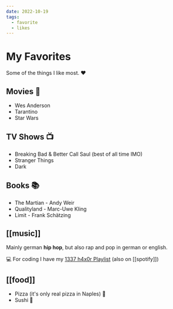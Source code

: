 ```yaml
---
date: 2022-10-19
tags:
  - favorite
  - likes
---
```


# My Favorites

Some of the things I like most. ❤️

## Movies 🎥

- Wes Anderson
- Tarantino
- Star Wars

## TV Shows 📺

- Breaking Bad & Better Call Saul (best of all time IMO)
- Stranger Things
- Dark

## Books 📚

- The Martian - Andy Weir
- Qualityland - Marc-Uwe Kling
- Limit - Frank Schätzing 

## [[music]]

Mainly german **hip hop**, but also rap and pop in german or english.

💻 For coding I have my [1337 h4x0r Playlist](https://www.youtube.com/playlist?list=PLCX8_v91hH7oM7LJ7J8jjSNcf9SYGXfOt) (also on [[spotify]])

## [[food]]
- Pizza (it's only real pizza in Naples) 🍕
- Sushi 🍣

